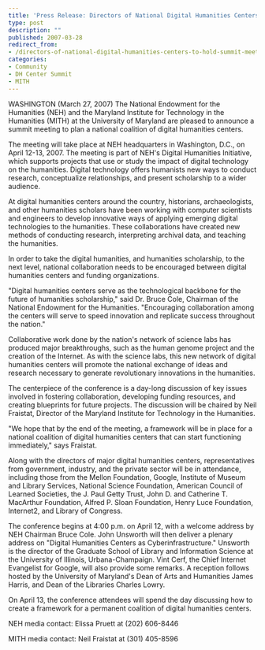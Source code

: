 ```yaml
---
title: 'Press Release: Directors of National Digital Humanities Centers to Hold Summit Meeting at NEH'
type: post
description: ""
published: 2007-03-28
redirect_from: 
- /directors-of-national-digital-humanities-centers-to-hold-summit-meeting-at-neh/
categories:
- Community
- DH Center Summit
- MITH
---
```

WASHINGTON (March 27, 2007) The National Endowment for the Humanities (NEH) and the Maryland Institute for Technology in the Humanities (MITH) at the University of Maryland are pleased to announce a summit meeting to plan a national coalition of digital humanities centers.

The meeting will take place at NEH headquarters in Washington, D.C., on April 12-13, 2007. The meeting is part of NEH's Digital Humanities Initiative, which supports projects that use or study the impact of digital technology on the humanities. Digital technology offers humanists new ways to conduct research, conceptualize relationships, and present scholarship to a wider audience.

At digital humanities centers around the country, historians, archaeologists, and other humanities scholars have been working with computer scientists and engineers to develop innovative ways of applying emerging digital technologies to the humanities. These collaborations have created new methods of conducting research, interpreting archival data, and teaching the humanities.

In order to take the digital humanities, and humanities scholarship, to the next level, national collaboration needs to be encouraged between digital humanities centers and funding organizations.

"Digital humanities centers serve as the technological backbone for the future of humanities scholarship," said Dr. Bruce Cole, Chairman of the National Endowment for the Humanities. "Encouraging collaboration among the centers will serve to speed innovation and replicate success throughout the nation."

Collaborative work done by the nation's network of science labs has produced major breakthroughs, such as the human genome project and the creation of the Internet. As with the science labs, this new network of digital humanities centers will promote the national exchange of ideas and research necessary to generate revolutionary innovations in the humanities.

The centerpiece of the conference is a day-long discussion of key issues involved in fostering collaboration, developing funding resources, and creating blueprints for future projects. The discussion will be chaired by Neil Fraistat, Director of the Maryland Institute for Technology in the Humanities.

"We hope that by the end of the meeting, a framework will be in place for a national coalition of digital humanities centers that can start functioning immediately," says Fraistat.

Along with the directors of major digital humanities centers, representatives from government, industry, and the private sector will be in attendance, including those from the Mellon Foundation, Google, Institute of Museum and Library Services, National Science Foundation, American Council of Learned Societies, the J. Paul Getty Trust, John D. and Catherine T. MacArthur Foundation, Alfred P. Sloan Foundation, Henry Luce Foundation, Internet2, and Library of Congress.

The conference begins at 4:00 p.m. on April 12, with a welcome address by NEH Chairman Bruce Cole. John Unsworth will then deliver a plenary address on "Digital Humanities Centers as Cyberinfrastructure." Unsworth is the director of the Graduate School of Library and Information Science at the University of Illinois, Urbana-Champaign. Vint Cerf, the Chief Internet Evangelist for Google, will also provide some remarks. A reception follows hosted by the University of Maryland's Dean of Arts and Humanities James Harris, and Dean of the Libraries Charles Lowry.

On April 13, the conference attendees will spend the day discussing how to create a framework for a permanent coalition of digital humanities centers.

NEH media contact: Elissa Pruett at (202) 606-8446

MITH media contact: Neil Fraistat at (301) 405-8596

